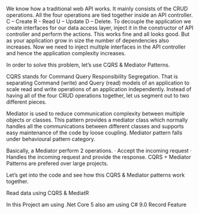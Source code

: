 We know how a traditional web API works. It mainly consists of the CRUD operations. All the four operations are tied together inside an API controller. C – Create R - Read U – Update D – Delete. To decouple the application we create interfaces for our data access layer, inject it in the constructor of API controller and perform the actions. This works fine and all looks good. But as your application grow in size the number of dependencies also increases. Now we need to inject multiple interfaces in the API controller and hence the application complexity increases.

In order to solve this problem, let’s use CQRS & Mediator Patterns.

CQRS stands for Command Query Responsibility Segregation. That is separating Command (write) and Query (read) models of an application to scale read and write operations of an application independently. Instead of having all of the four CRUD operations together, let us segment out to two different pieces.



Mediator is used to reduce communication complexity between multiple objects or classes. This pattern provides a mediator class which normally handles all the communications between different classes and supports easy maintenance of the code by loose coupling. Mediator pattern falls under behavioural pattern category.

Basically, a Mediator perform 2 operations. · Accept the incoming request · Handles the incoming request and provide the response. CQRS + Mediator Patterns are prefered over large projects.

Let’s get into the code and see how this CQRS & Mediator patterns work together.

Read data using CQRS & MediatR

In this Project am using .Net Core 5 also am using C# 9.0 Record Feature
